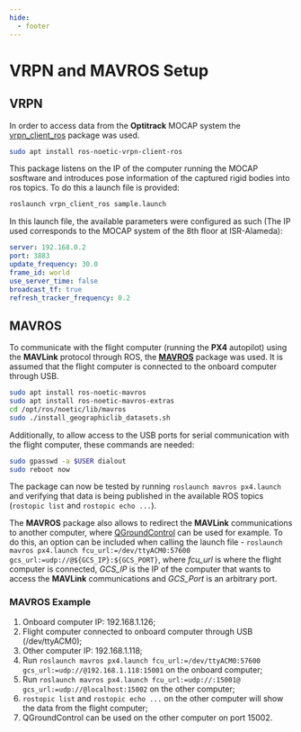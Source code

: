 ```yaml
---
hide:
  - footer
---
```


# VRPN and MAVROS Setup

## VRPN

In order to access data from the **Optitrack** MOCAP system the [vrpn_client_ros](http://wiki.ros.org/vrpn_client_ros) package was used.

```bash
sudo apt install ros-noetic-vrpn-client-ros
```

This package listens on the IP of the computer running the MOCAP sosftware and introduces pose information of the captured rigid bodies into ros topics. To do this a launch file is provided:

```bash
roslaunch vrpn_client_ros sample.launch
```

In this launch file, the available parameters were configured as such (The IP used corresponds to the MOCAP system of the 8th floor at ISR-Alameda):

```yaml
server: 192.168.0.2
port: 3883
update_frequency: 30.0
frame_id: world
use_server_time: false
broadcast_tf: true
refresh_tracker_frequency: 0.2
```

## MAVROS

To communicate with the flight computer (running the **PX4** autopilot) using the **MAVLink** protocol through ROS, the [**MAVROS**](http://wiki.ros.org/mavros) package was used. It is assumed that the flight computer is connected to the onboard computer through USB.

```bash
sudo apt install ros-noetic-mavros
sudo apt install ros-noetic-mavros-extras
cd /opt/ros/noetic/lib/mavros
sudo ./install_geographiclib_datasets.sh 
```

Additionally, to allow access to the USB ports for serial communication with the flight computer, these commands are needed:

```bash
sudo gpasswd -a $USER dialout
sudo reboot now
```

The package can now be tested by running `roslaunch mavros px4.launch` and verifying that data is being published in the available ROS topics (`rostopic list` and `rostopic echo ...`).

The **MAVROS** package also allows to redirect the **MAVLink** communications to another computer, where [QGroundControl](http://qgroundcontrol.com/) can be used for example. To do this, an option can be included when calling the launch file - `roslaunch mavros px4.launch fcu_url:=/dev/ttyACM0:57600 gcs_url:=udp://@${GCS_IP}:${GCS_PORT}`, where *fcu_url* is where the flight computer is connected, *GCS_IP* is the IP of the computer that wants to access the **MAVLink** communications and *GCS_Port* is an arbitrary port.

### MAVROS Example

1.  Onboard computer IP: 192.168.1.126; 
2.  Flight computer connected to onboard computer through USB (/dev/ttyACM0);
3.  Other computer IP: 192.168.1.118;
4.  Run `roslaunch mavros px4.launch fcu_url:=/dev/ttyACM0:57600 gcs_url:=udp://@192.168.1.118:15001` on the onboard computer;
5.  Run `roslaunch mavros px4.launch fcu_url:=udp://:15001@ gcs_url:=udp://@localhost:15002` on the other computer;
6.  `rostopic list` and `rostopic echo ...` on the other computer will show the data from the flight computer;
7.  QGroundControl can be used on the other computer on port 15002.

